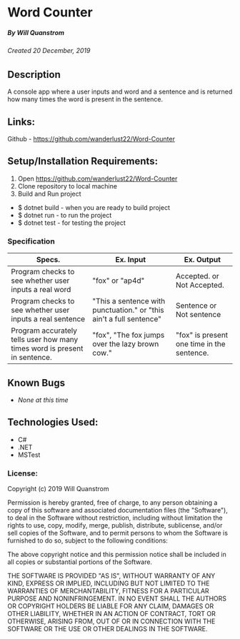 # Word Counter
##### By Will Quanstrom
###### Created 20 December, 2019

## Description

A console app where a user inputs and word and a sentence and is returned how many times the word is present in the sentence.

## Links:

Github - https://github.com/wanderlust22/Word-Counter

## Setup/Installation Requirements:

1. Open https://github.com/wanderlust22/Word-Counter
2. Clone repository to local machine 
3. Build and Run project

  - $ dotnet build - when you are ready to build project
  - $ dotnet run - to run the project 
  - $ dotnet test - for testing the project
  

### Specification

| Specs.  | Ex. Input  | Ex. Output   |
|---|---|---|
| Program checks to see whether user inputs a real word  | "fox" or "ap4d"  | Accepted. or Not Accepted.  |
| Program checks to see whether user inputs a real sentence  | "This a sentence with punctuation." or  "this ain't a full sentence"  | Sentence or Not sentence  |
| Program accurately tells user how many times word is present in sentence.  | "fox", "The fox jumps over the lazy brown cow."  | "fox" is present one time in the sentence.  |


## Known Bugs

* _None at this time_

## Technologies Used:

* C#
* .NET
* MSTest

### License:

Copyright (c) 2019 Will Quanstrom

Permission is hereby granted, free of charge, to any person obtaining a copy of this software and associated documentation files (the "Software"), to deal in the Software without restriction, including without limitation the rights to use, copy, modify, merge, publish, distribute, sublicense, and/or sell copies of the Software, and to permit persons to whom the Software is furnished to do so, subject to the following conditions:

The above copyright notice and this permission notice shall be included in all copies or substantial portions of the Software.

THE SOFTWARE IS PROVIDED "AS IS", WITHOUT WARRANTY OF ANY KIND, EXPRESS OR IMPLIED, INCLUDING BUT NOT LIMITED TO THE WARRANTIES OF MERCHANTABILITY, FITNESS FOR A PARTICULAR PURPOSE AND NONINFRINGEMENT. IN NO EVENT SHALL THE AUTHORS OR COPYRIGHT HOLDERS BE LIABLE FOR ANY CLAIM, DAMAGES OR OTHER LIABILITY, WHETHER IN AN ACTION OF CONTRACT, TORT OR OTHERWISE, ARISING FROM, OUT OF OR IN CONNECTION WITH THE SOFTWARE OR THE USE OR OTHER DEALINGS IN THE SOFTWARE.